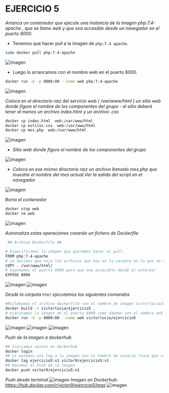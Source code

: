 # EJERCICIO 5 
*Arranca un contenedor que ejecute una instancia de la imagen php:7.4-apache , que se llame web
y que sea accesible desde un navegador en el puerto 8000.*
- Tenemos que hacer pull a la imagen de `php:7.4 apache`.

```bash
sudo docker pull php:7.4-apache
```
![imagen](https://github.com/luciamarron/DockerLuciaVictor/assets/100193393/dd24fa95-bc66-4033-b271-6fadaae94f3c)

- Luego lo arrancamos con el nombre web en el puerto 8000.
```bash
docker run -d -p 8000:80 --name web php:7.4-apache
```
![imagen](https://github.com/luciamarron/DockerLuciaVictor/assets/100193393/053b8776-146b-479e-b566-5031be411c6c)

*Coloca en el directorio raíz del servicio web ( /var/www/html ) un sitio web donde figure el nombre
de los componentes del grupo - el sitio deberá tener al menos un archivo index.html y un archivo
.css*
```bash
docker cp index.html  web:/var/www/html
docker cp estilos.css  web:/var/www/html
docker cp mes.php  web:/var/www/html
```
![imagen](https://github.com/luciamarron/DockerLuciaVictor/assets/100193393/cda31351-42a5-46bc-bc7c-18bb605e3e69)

- *Sitio web donde figure el nombre de los componentes del grupo*

![imagen](https://github.com/luciamarron/DockerLuciaVictor/assets/100193393/c13cd8ad-f324-4b75-8659-c5af06d9bd49)

- *Coloca en ese mismo directorio raíz un archivo llamado mes.php que muestre el nombre del mes actual.Ver la salida del script en el navegador*

![imagen](https://github.com/luciamarron/DockerLuciaVictor/assets/100193393/7a08b2e9-eea2-4371-b1f3-2c7fd75ae43b)

*Borra el contenedor*
```bash
docker stop web
docker rm web
```
![imagen](https://github.com/luciamarron/DockerLuciaVictor/assets/100193393/c622f18c-bd6c-41f2-a614-ade1f5369160)

*Automatiza estas operaciones creando un fichero de Dockerfile*

``` bash
 ## Archivo DockerFile ##

# Especificamos la imagen que queremos hacer el pull.
FROM php:7.4-apache
# Le decimos que coja los archivos que hay en la carpeta en la que se encuentra en el dockerfile y los copie a var/www/html
COPY . /var/www/html/
# Exponemos el puerto 8000 para que sea accesible desde el exterior
EXPOSE 8000
```
![imagen](https://github.com/luciamarron/DockerLuciaVictor/assets/100193393/46ef47bd-a58f-471c-9b91-3bee9ca7d1cc)
![imagen](https://github.com/luciamarron/DockerLuciaVictor/assets/100193393/d2d3a2de-0d96-45e8-9fba-771552d24088)

*Desde la carpeta `html` ejecutamos los siguientes comandos*
```bash
#Buildeamos el archivo dockerfile con el nombre de imagen victorlucia/ejercicio5
docker build -t victorlucia/ejercicio5 .
# ejecutamos la imagen en el puerto 8000 como daemon con el nombre web
docker run -d -p 8000:80 --name web victorlucia/ejercicio5
```
![imagen](https://github.com/luciamarron/DockerLuciaVictor/assets/100193393/b8a66a30-8d93-4654-ac1e-5e0c7dea7bfb)
![imagen](https://github.com/luciamarron/DockerLuciaVictor/assets/100193393/843e2373-7676-4d91-b841-a141fc560713)
![imagen](https://github.com/luciamarron/DockerLuciaVictor/assets/100193393/65df1f7c-1b1b-4943-ab80-718ed1d95b93)

*Push de la imagen a dockerhub*
```bash
## Iniciamos sesion en dockerhub
docker login
## Le ponemos una tag a la imagen con tu nombre de usuario (tuve que cambiar el nombre porque era muy lioso el otro que habia puesto pero es lo mismo)
docker tag ejercicio5:v1 victor9/ejercicio5:v1
## Hacemos el Push de la imagen 
docker push victor9/ejercicio5:v1
```
*Push desde terminal*
![imagen](https://github.com/luciamarron/DockerLuciaVictor/assets/100193393/5831fbc8-4f88-47b7-8666-352fef7d35ab)
*Imagen en Dockerhub: https://hub.docker.com/r/victor9/ejercicio5/tags*
![imagen](https://github.com/luciamarron/DockerLuciaVictor/assets/100193393/84f0e8e9-e8ad-4611-bfe4-1c8756bf466c)
